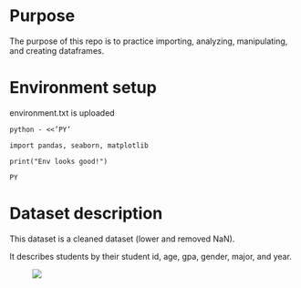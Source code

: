 # Purpose
The purpose of this repo is to practice importing, analyzing, manipulating, and creating dataframes.

# Environment setup
environment.txt is uploaded

```python - <<’PY’```

```import pandas, seaborn, matplotlib```

```print("Env looks good!")```

```PY```

# Dataset description
This dataset is a cleaned dataset (lower and removed NaN).

It describes students by their student id, age, gpa, gender, major, and year.

<figure><img src="https://media.istockphoto.com/id/157030584/vector/thumb-up-emoticon.jpg?s=612x612&w=0&k=20&c=GGl4NM_6_BzvJxLSl7uCDF4Vlo_zHGZVmmqOBIewgKg="></figure>

